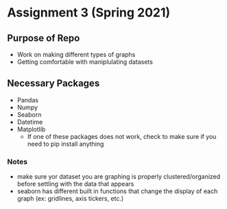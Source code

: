 # Assignment 3 (Spring 2021)

## Purpose of Repo
- Work on making different types of graphs
- Getting comfortable with maniplulating datasets

## Necessary Packages
- Pandas
- Numpy
- Seaborn
- Datetime 
- Matplotlib 
    - If one of these packages does not work, check to make sure if you need to pip install anything  


### Notes 
- make sure yor dataset you are graphing is properly clustered/organized before settling with the data that appears 
- seaborn has different built in functions that change the display of each graph (ex: gridlines, axis tickers, etc.)